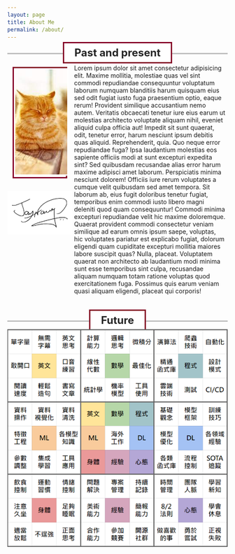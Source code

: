 ```yaml
---
layout: page
title: About Me
permalink: /about/
---
```

<style>
    #bg {
        display: flex;
        justify-content: center;
    }

    #profile {
        flex: 3;
        /* background-color: aqua; */
        display: flex;
        justify-content: start;
        align-items: center;
        flex-direction: column;
    }

    #intro {
        flex: 7;
        display: block;
        justify-content: start;
        align-items: start;
        /* background-color: red; */
        margin: 6px 4px 32px 4px;
    }

    #avatar-b {
        border: 3px solid #850426;
        margin: 12px;
    }

    #avatar {
        border: 3px solid white;
        object-fit: cover;
    }

    #sign {
        object-fit: contain;
        margin: 6px;
    }
</style>

<div
    style="width: 100%; height: 15px; border-bottom: 3px solid rgba(128, 128, 128, 0.514); text-align: center; margin: auto; margin-top: 12px;">
    <span
        style="font-size: 24px; font-weight: bold; color: rgb(37, 37, 37); border: #850426 solid 3px; background-color: white; padding: 7px 24px 7px 24px;">
        Past and present
    </span>
</div>
<br>
<div id="bg">
    <div id="profile">
        <div id="avatar-b">
            <img id="avatar" src="../images/avatar.jpg" alt="Avatar" height=240 width="200">
        </div>
        <img id="sign" src="../images/sign.png" alt="Signature" height="120">
    </div>
    <div id="intro">
        <span style="margin: 0px; padding: 0px; font-size:14px">Lorem ipsum dolor sit amet consectetur adipisicing elit. Maxime mollitia, molestiae quas vel sint commodi
            repudiandae consequuntur voluptatum laborum numquam blanditiis harum quisquam eius sed odit fugiat iusto
            fuga praesentium optio, eaque rerum! Provident similique accusantium nemo autem. Veritatis obcaecati tenetur
            iure eius earum ut molestias architecto voluptate aliquam nihil, eveniet aliquid culpa officia aut! Impedit
            sit sunt quaerat, odit, tenetur error, harum nesciunt ipsum debitis quas aliquid. Reprehenderit, quia. Quo
            neque error repudiandae fuga? Ipsa laudantium molestias eos sapiente officiis modi at sunt excepturi
            expedita sint? Sed quibusdam recusandae alias error harum maxime adipisci amet laborum. Perspiciatis minima
            nesciunt dolorem! Officiis iure rerum voluptates a cumque velit quibusdam sed amet tempora. Sit laborum ab,
            eius fugit doloribus tenetur fugiat, temporibus enim commodi iusto libero magni deleniti quod quam
            consequuntur! Commodi minima excepturi repudiandae velit hic maxime doloremque. Quaerat provident commodi
            consectetur veniam similique ad earum omnis ipsum saepe, voluptas, hic voluptates pariatur est explicabo
            fugiat, dolorum eligendi quam cupiditate excepturi mollitia maiores labore suscipit quas? Nulla, placeat.
            Voluptatem quaerat non architecto ab laudantium modi minima sunt esse temporibus sint culpa, recusandae
            aliquam numquam totam ratione voluptas quod exercitationem fuga. Possimus quis earum veniam quasi aliquam
            eligendi, placeat qui corporis!
        </span>
    </div>
</div>
<div
    style="width: 100%; height: 15px; border-bottom: 3px solid rgba(128, 128, 128, 0.514); text-align: center; margin: auto; margin-top: 12px;">
    <span
        style="font-size: 24px; font-weight: bold; color: rgb(37, 37, 37); border: #850426 solid 3px; background-color: white; padding: 7px 24px 7px 24px;">
        Future
    </span>
</div>
<br>
<div>
    <img src="../images/ohtani.png" alt="Ohtani" style="display:block; margin: auto;">
</div>

<!-- This website is powered by **[fastpages](https://github.com/fastai/fastpages)** [^1]. -->
<!-- [^1]:a blogging platform that natively supports Jupyter notebooks in addition to other formats. -->
